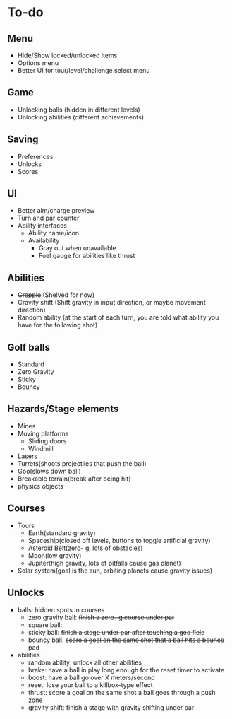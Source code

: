 # To-do

## Menu
- Hide/Show locked/unlocked items
- Options menu
- Better UI for tour/level/challenge select menu

## Game
- Unlocking balls (hidden in different levels)
- Unlocking abilities (different achievements)

## Saving
- Preferences
- Unlocks
- Scores

## UI
- Better aim/charge preview
- Turn and par counter
- Ability interfaces
	- Ability name/icon
	- Availability
		- Gray out when unavailable
		- Fuel gauge for abilities like thrust

## Abilities
- ~~Grapple~~ (Shelved for now)
- Gravity shift (Shift gravity in input direction, or maybe movement direction)
- Random ability (at the start of each turn, you are told what ability you have for the following shot)

## Golf balls
- Standard
- Zero Gravity
- Sticky
- Bouncy

## Hazards/Stage elements
- Mines
- Moving platforms
	- Sliding doors
	- Windmill
- Lasers
- Turrets(shoots projectiles that push the ball)
- Goo(slows down ball)
- Breakable terrain(break after being hit)
- physics objects

## Courses
- Tours
	- Earth(standard gravity)
	- Spaceship(closed off levels, buttons to toggle artificial gravity)
	- Asteroid Belt(zero- g, lots of obstacles)
	- Moon(low gravity)
	- Jupiter(high gravity, lots of pitfalls cause gas planet)
- Solar system(goal is the sun, orbiting planets cause gravity issues)

## Unlocks
- balls: hidden spots in courses
	- zero gravity ball: ~~finish a zero- g course under par~~
	- square ball: 
	- sticky ball: ~~finish a stage under par after touching a goo field~~
	- bouncy ball: ~~score a goal on the same shot that a ball hits a bounce pad~~
- abilities
	- random ability: unlock all other abilities
	- brake: have a ball in play long enough for the reset timer to activate
	- boost: have a ball go over X meters/second
	- reset: lose your ball to a killbox-type effect
	- thrust: score a goal on the same shot a ball goes through a push zone
	- gravity shift: finish a stage with gravity shifting under par